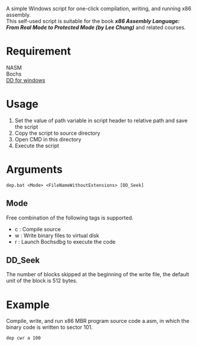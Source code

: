 A simple Windows script for one-click compilation, writing, and running x86 assembly.  
This self-used script is suitable for the book ***x86 Assembly Language: From Real Mode to Protected Mode (by Lee Chung)***  and related courses.
# Requirement
NASM  
Bochs  
[DD for windows](http://www.chrysocome.net/dd)
# Usage
1. Set the value of path variable in script header to relative path and save the script  
2. Copy the script to source directory  
3. Open CMD in this directory  
4. Execute the script
# Arguments
`dep.bat <Mode> <FileNameWithoutExtensions> [DD_Seek]`
## Mode
Free combination of the following tags is supported.  

* c : Compile source  
* w : Write binary files to virtual disk  
* r : Launch Bochsdbg to execute the code
## DD_Seek
The number of blocks skipped at the beginning of the write file, the default unit of the block is 512 bytes.
# Example
Compile, write, and run x86 MBR program source code a.asm, in which the binary code is written to sector 101.
```
dep cwr a 100
```
